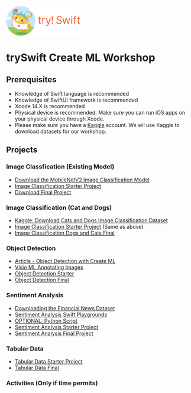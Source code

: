 
![trySwift Logo](/projects/logo_riko_labs_navbar_nyc.png)

# trySwift Create ML Workshop 

## Prerequisites  

- Knowledge of Swift language is recommended 
- Knowledge of SwiftUI framework is recommended 
- Xcode 14.X is recommended 
- Physical device is recommended. Make sure you can run iOS apps on your physical device through Xcode. 
- Please make sure you have a [Kaggle](https://www.kaggle.com/) account. We wil use Kaggle to download datasets for our workshop. 

## Projects

### Image Classfication (Existing Model)

- [Download the MobileNetV2 Image Classification Model](https://developer.apple.com/machine-learning/models/)
- [Image Classification Starter Project](/projects/image-classifier-starter.zip)
- [Download Final Project](/projects/image-classifier-final-project-mobilenet.zip)

### Image Classification (Cat and Dogs)

- [Kaggle: Download Cats and Dogs Image Classification Dataset](https://www.kaggle.com/datasets/samuelcortinhas/cats-and-dogs-image-classification)
- [Image Classification Starter Project](/projects/image-classifier-starter.zip) (Same as above)
- [Image Classification Dogs and Cats Final](/projects/image-classifier-dog-vs-cat-final.zip)

### Object Detection 
- [Article - Object Detection with Create ML](https://evilmartians.com/chronicles/object-detection-with-create-ml-images-and-dataset)
- [Visio ML Annotating Images](https://github.com/Gaspard-Bruno/visio-ml)
- [Object Detection Starter](/projects/Object-Detection-Starter.zip)
- [Object Detection Final](/projects/traffic-light-detector-final.zip)

### Sentiment Analysis 
- [Downloading the Financial News Dataset](https://www.kaggle.com/datasets/ankurzing/sentiment-analysis-for-financial-news)
- [Sentiment Analysis Swift Playgrounds](/projects/sentiment-analysis-swift-playgrounds.zip)
- [OPTIONAL: Python Script](/projects/financial-news-sentimental-python.zip)
- [Sentiment Analysis Starter Project](/projects/FinancialNews-Starter.zip)
- [Sentiment Analysis Final Project](/projects/FinancialNews-Final.zip)

### Tabular Data 
- [Tabular Data Starter Project]()
- [Tabular Data Final]() 

### Activities (Only if time permits)




